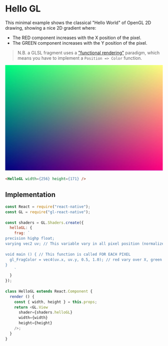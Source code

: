 # Hello GL

This minimal example shows the classical "Hello World" of OpenGL 2D drawing, showing a nice 2D gradient where:

- The RED component increases with the X position of the pixel.
- The GREEN component increases with the Y position of the pixel.

> N.B. a GLSL fragment uses a ["functional rendering"](http://greweb.me/2013/11/functional-rendering/)
paradigm, which means you have to implement a `Position => Color` function.

![](1.jpg)

```html
<HelloGL width={256} height={171} />
```

## Implementation

```js
const React = require("react-native");
const GL = require("gl-react-native");

const shaders = GL.Shaders.create({
  helloGL: {
    frag: `
precision highp float;
varying vec2 uv; // This variable vary in all pixel position (normalized from vec2(0.0,0.0) to vec2(1.0,1.0))

void main () { // This function is called FOR EACH PIXEL
  gl_FragColor = vec4(uv.x, uv.y, 0.5, 1.0); // red vary over X, green vary over Y, blue is 50%, alpha is 100%.
}
    `
  }
});

class HelloGL extends React.Component {
  render () {
    const { width, height } = this.props;
    return <GL.View
      shader={shaders.helloGL}
      width={width}
      height={height}
    />;
  }
}
```

